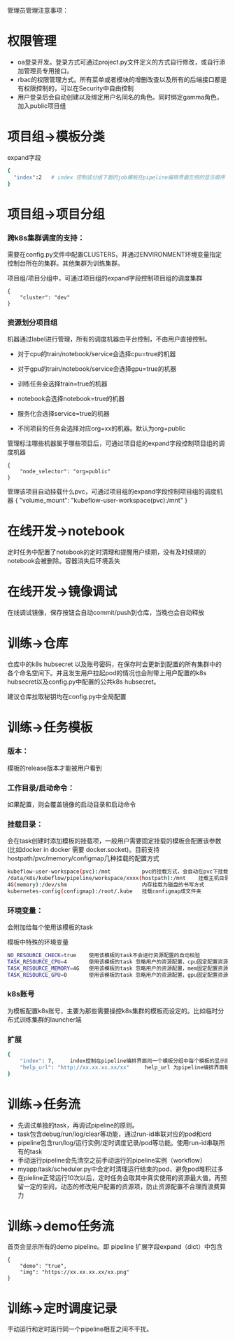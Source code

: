 管理员管理注意事项：

# 权限管理

 - oa登录开发。登录方式可通过project.py文件定义的方式自行修改，或自行添加管理员专用接口。
 - rbac的权限管理方式。所有菜单或者模块的增删改查以及所有的后端接口都是有权限控制的，可以在Security中自由控制
 - 用户登录后会自动创建以及绑定用户名同名的角色。同时绑定gamma角色，加入public项目组

# 项目组->模板分类

expand字段
```bash
{
  "index":2   # index 控制该分组下面的job模板在pipeline编排界面左侧的显示顺序
}
```

# 项目组->项目分组
### 跨k8s集群调度的支持：

需要在config.py文件中配置CLUSTERS，并通过ENVIRONMENT环境变量指定控制台所在的集群。其他集群为训练集群。

项目组/项目分组中，可通过项目组的expand字段控制项目组的调度集群
	
	{
		"cluster": "dev"
	}

### 资源划分项目组
机器通过label进行管理，所有的调度机器由平台控制，不由用户直接控制。

- 对于cpu的train/notebook/service会选择cpu=true的机器  
- 对于gpu的train/notebook/service会选择gpu=true的机器  

- 训练任务会选择train=true的机器  
- notebook会选择notebook=true的机器  
- 服务化会选择service=true的机器  
- 不同项目的任务会选择对应org=xx的机器。默认为org=public 
  
管理标注哪些机器属于哪些项目后，可通过项目组的expand字段控制项目组的调度机器
	
	{
		"node_selector": "org=public"
	}
管理该项目自动挂载什么pvc，可通过项目组的expand字段控制项目组的调度机器
	{
		"volume_mount": "kubeflow-user-workspace(pvc):/mnt"
	}
	
# 在线开发->notebook

定时任务中配置了notebook的定时清理和提醒用户续期，没有及时续期的notebook会被删除。容器消失后环境丢失

# 在线开发->镜像调试

在线调试镜像，保存按钮会自动commit/push到仓库，当晚也会自动释放

# 训练->仓库

仓库中的k8s hubsecret 以及账号密码，在保存时会更新到配置的所有集群中的各个命名空间下。并且发生用户拉起pod的情况也会附带上用户配置的k8s hubsecret以及config.py中配置的公共k8s hubsecret。

建议仓库拉取秘钥均在config.py中全局配置

# 训练->任务模板

### 版本：

模板的release版本才能被用户看到

### 工作目录/启动命令：

如果配置，则会覆盖镜像的启动目录和启动命令

### 挂载目录：

会在task创建时添加模板的挂载项，一般用户需要固定挂载的模板会配置该参数(比如docker in docker 需要 docker.socket)。目前支持hostpath/pvc/memory/configmap几种挂载的配置方式

```bash
kubeflow-user-workspace(pvc):/mnt          pvc的挂载方式，会自动在pvc下挂载个人子目录
/data/k8s/kubeflow/pipeline/workspace/xxxx(hostpath):/mnt    挂载主机目录的方式
4G(memory):/dev/shm                        内存挂载为磁盘的书写方式
kubernetes-config(configmap):/root/.kube   挂载configmap成文件夹
```

### 环境变量：

会附加给每个使用该模板的task

模板中特殊的环境变量
```bash
NO_RESOURCE_CHECK=true    使用该模板的task不会进行资源配置的自动校验
TASK_RESOURCE_CPU=4       使用该模板的task 忽略用户的资源配置，cpu固定配置资源为4核
TASK_RESOURCE_MEMORY=4G   使用该模板的task 忽略用户的资源配置，mem固定配置资源为4G
TASK_RESOURCE_GPU=0       使用该模板的task 忽略用户的资源配置，gpu固定配置资源为0卡
```
### k8s账号

为模板配置k8s账号，主要为那些需要操控k8s集群的模板而设定的。比如临时分布式训练集群的launcher端

### 扩展

```bash
{
    "index": 7,     index控制在pipeline编排界面同一个模板分组中每个模板的显示顺序
    "help_url": "http://xx.xx.xx.xx/xx"     help_url 为pipeline编排界面每个模板的帮助文档的地址显示
}
```


# 训练->任务流

 - 先调试单独的task，再调试pipeline的原则。   
 - task包含debug/run/log/clear等功能，通过run-id串联对应的pod和crd  
 - pipeline包含run/log/运行实例/定时调度记录/pod等功能。使用run-id串联所有的task  
 - 手动运行pipeline会先清空之前手动运行的pipeline实例（workflow）
 - myapp/task/scheduler.py中会定时清理运行结束的pod，避免pod堆积过多
 - 在pieline正常运行10次以后，定时任务会取其中真实使用的资源最大值，再预留一定的空间，动态的修改用户配置的资源项，防止资源配置不合理而浪费算力


# 训练->demo任务流

首页会显示所有的demo pipeline。即 pipeline 扩展字段expand（dict）中包含
```
{
    "demo": "true",
    "img": "https://xx.xx.xx.xx/xx.png"
}
```

# 训练->定时调度记录

手动运行和定时运行同一个pipeline相互之间不干扰。





